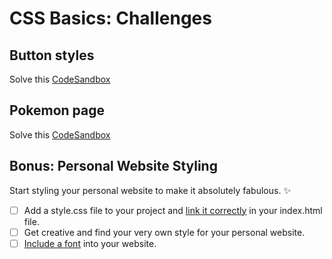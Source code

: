 # CSS Basics: Challenges

## Button styles

Solve this
[CodeSandbox](https://codesandbox.io/s/github/neuefische/web-exercises/tree/main/sessions/css-basics/button-styles?file=/css/styles.css)

## Pokemon page

Solve this
[CodeSandbox](https://codesandbox.io/s/github/neuefische/web-exercises/tree/main/sessions/css-basics/pokemon-page?file=/css/styles.css:980-1001)

## Bonus: Personal Website Styling

Start styling your personal website to make it absolutely fabulous. ✨

- [ ] Add a style.css file to your project and [link it correctly](#linking-stylesheets) in your
      index.html file.
- [ ] Get creative and find your very own style for your personal website.
- [ ] [Include a font](#styling-fonts) into your website.
